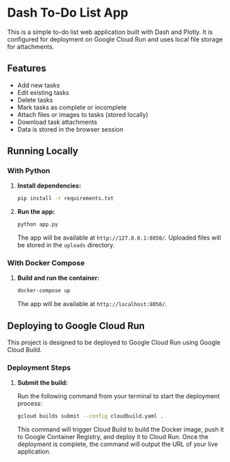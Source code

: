 # Dash To-Do List App

This is a simple to-do list web application built with Dash and Plotly. It is configured for deployment on Google Cloud Run and uses local file storage for attachments.

## Features

- Add new tasks
- Edit existing tasks
- Delete tasks
- Mark tasks as complete or incomplete
- Attach files or images to tasks (stored locally)
- Download task attachments
- Data is stored in the browser session

## Running Locally

### With Python

1.  **Install dependencies:**
    ```bash
    pip install -r requirements.txt
    ```

2.  **Run the app:**
    ```bash
    python app.py
    ```
    The app will be available at `http://127.0.0.1:8050/`. Uploaded files will be stored in the `uploads` directory.

### With Docker Compose

1.  **Build and run the container:**
    ```bash
    docker-compose up
    ```
    The app will be available at `http://localhost:8050/`.

## Deploying to Google Cloud Run

This project is designed to be deployed to Google Cloud Run using Google Cloud Build.

### Deployment Steps

1.  **Submit the build:**

    Run the following command from your terminal to start the deployment process:
    ```bash
    gcloud builds submit --config cloudbuild.yaml .
    ```

    This command will trigger Cloud Build to build the Docker image, push it to Google Container Registry, and deploy it to Cloud Run. Once the deployment is complete, the command will output the URL of your live application.
